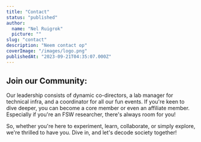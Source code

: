 ```yaml
---
title: "Contact"
status: "published"
author:
  name: "Nel Ruigrok"
  picture: ""
slug: "contact"
description: "Neem contact op"
coverImage: "/images/logo.png"
publishedAt: "2023-09-21T04:35:07.000Z"
---
```


## Join our Community:

Our leadership consists of dynamic co-directors, a lab manager for technical infra, and a coordinator for all our fun events. If you're keen to dive deeper, you can become a core member or even an affiliate member. Especially if you're an FSW researcher, there's always room for you!

So, whether you're here to experiment, learn, collaborate, or simply explore, we're thrilled to have you. Dive in, and let's decode society together!
